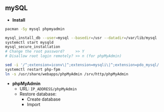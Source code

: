 mySQL
---
- **Install**
```sh
pacman -Sy mysql phpmyadmin

mysql_install_db --user=mysql --basedir=/usr --datadir=/var/lib/mysql
systemctl start mysqld
mysql_secure_installation
# Change the root password?     >> Y
# Disallow root login remotely? >> n (for phpMyAdmin)

sed -i '/^;extension=iconv\|^;extension=mysqli\|^;extension=pdo_mysql/ s/^;//' /etc/php/php.ini
systemctl restart php-fpm
ln -s /usr/share/webapps/phpMyAdmin /srv/http/phpMyAdmin
```

- **phpMyAdmin**
    - URL: `IP_ADDRESS/phpMyAdmin`
    - Restore database:
        - Create database
        - Import

